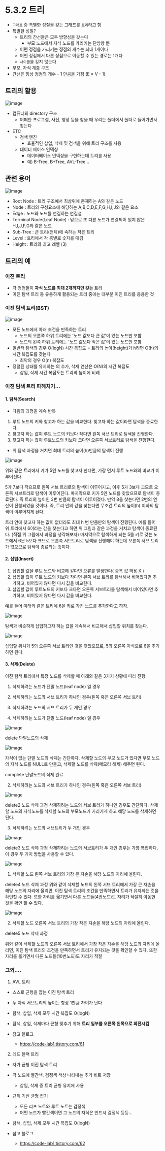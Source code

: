 # 5.3.2 트리

- `그래프` 중 특별한 성질을 갖는 그래프를 `트리`라고 함
- 특별한 성질?
    - 트리의 간선들은 모두 방향성을 갖는다
        - 부모 노드에서 자식 노드를 가리키는 단방향 뿐
    - 어떤 정점을 가리키는 정점의 개수는 최대 1개이다
    - 어떤 정점에서 다른 정점으로 이동할 수 있는 경로는 1개다
    - `사이클`을 갖지 않는다
- 부모, 자식 계층 구조
- 간선은 항상 정점의 개수 - 1 만큼을 가짐 (E = V - 1)


## 트리의 활용

![image](https://t1.daumcdn.net/cfile/tistory/211374355892B59626)

- 컴퓨터의 directory 구조
    - 어떠한 프로그램, 사진, 영상 등을 찾을 때 우리는 폴더에서 폴더로 들어가면서 찾는다
- ETC
    - 검색 엔진
        - 효율적인 삽입, 삭제 및 검색을 위해 트리 구조를 사용
    - 데이터 베이스 인덱싱
        - 데이터베이스 인덱싱을 구현하는데 트리를 사용
        - 예) B-Tree, B+Tree, AVL-Tree...


## 관련 용어

![image](https://t1.daumcdn.net/cfile/tistory/2672FD3D5892B6BE0E)

- Root Node : 트리 구조에서 최상위에 존재하는 A와 같은 노드
- Node : 트리의 구성요소에 해당하는 A,B,C,D,E,F,G,H,I,J와 같은 요소
- Edge : 노드와 노드를 연결하는 연결설
- Terminal Node(Leaf Node) : 밑으로 또 다른 노드가 연결되어 있지 않은 H,I,J,F,G와 같은 노드
- Sub-Tree : 큰 트리(전체)에 속하는 작은 트리
- Level : 트리에서 각 층별로 숫자를 매김
- Height : 트리의 최고 레벨 (3)


## 트리의 예

### 이진 트리
- 각 정점들이 **자식 노드를 최대 2개까지만 갖는** 트리
- 이진 탐색 트리 등 유용하게 활용되는 트리 중에는 대부분 이진 트리를 응용한 것


### 이진 탐색 트리(BST)

![image](https://img1.daumcdn.net/thumb/R1280x0/?scode=mtistory2&fname=https%3A%2F%2Fk.kakaocdn.net%2Fdn%2FbirxyY%2Fbtq90mluHfW%2FBll0dguHQZTWOq37khBkRk%2Fimg.png)

- 모든 노드에서 아래 조건을 만족하는 트리
    - 노드의 오른쪽 하위 트리에는 '노드 값보다 큰 값'이 있는 노드만 포함
    - 노드의 왼쪽 하위 트리에는 '노드 값보다 작은 값'이 있는 노드만 포함
- 일반적 탐색의 경우 O(logN) 시간 복잡도 = 트리의 높이(height)가 h라면 O(h)의 시간 복잡도를 갖는다
    - 최악의 경우 O(n) 복잡도
- 정렬된 상태를 유지하는 의 추가, 삭제 연산은 O(N)의 시간 복잡도
    - 삽입, 삭제 시간 복잡도는 트리의 높이에 비례

### 이진 탐색 트리 파헤치기...

#### 1. 탐색(Search)

- 다음의 과정을 계속 반복

1. 루트 노드의 키와 찾고자 하는 값을 비교한다. 찾고자 하는 값이라면 탐색을 종료한다.
2. 찾고자 하는 값이 루트 노드의 키보다 작다면 왼쪽 서브 트리로 탐색을 진행한다.
3. 찾고자 하는 값이 루트노드의 키보다 크다면 오른쪽 서브트리로 탐색을 진행한다.

- 위 탐색 과정을 거치면 최대 트리의 높이(h)만큼의 탐색이 진행

![image](https://img1.daumcdn.net/thumb/R1280x0/?scode=mtistory2&fname=https%3A%2F%2Fk.kakaocdn.net%2Fdn%2FpEBxn%2Fbtq9ReoXZUX%2F7zobmK5yQPPupKqGRgdHcK%2Fimg.png)

위와 같은 트리에서 키가 5인 노드를 찾고자 한다면, 가장 먼저 루트 노드와의 비교가 이루어진다.

5가 7보다 작으므로 왼쪽 서브 트리로의 탐색이 이루어지고, 이후 5가 3보다 크므로 오른쪽 서브트리로 탐색이 이루어진다. 마지막으로 키가 5인 노드를 찾았으므로 탐색이 종료된다. 즉 트리의 높이인 3번 만큼의 탐색이 이루어졌다. 만약 8을 찾는다면 2번의 연산이 진행되었을 것이다. 즉, 트리 안의 값을 찾는다면 무조건 트리의 높이(h) 이하의 탐색이 이루어지게 된다.

트리 안에 찾고자 하는 값이 없더라도 최대 h 번 만큼만의 탐색이 진행된다. 예를 들어 위 트리에서 6이라는 값을 찾는다고 하면 위 그림과 같은 과정을 거치고 탐색이 종료된다. (직접 위 그림에서 과정을 생각해보자) 마지막으로 탐색하게 되는 5를 키로 갖는 노드에서 6은 5보다 크므로 오른쪽 서브트리로 탐색을 진행해야 하는데 오른쪽 서브 트리가 없으므로 탐색이 종료되는 것이다. 


#### 2. 삽입(Insert)

1. 삽입할 값을 루트 노드와 비교해 같다면 오류를 발생한다( 중복 값 허용 X )
2. 삽입할 값이 루트 노드의 키보다 작다면 왼쪽 서브 트리를 탐색해서 비어있다면 추가하고, 비어있지 않다면 다시 값을 비교한다.
3. 삽입할 값이 루트노드의 키보다 크다면 오른쪽 서브트리를 탐색해서 비어있다면 추가하고, 비어있지 않다면 다시 값을 비교한다.

예를 들어 아래와 같은 트리에 6을 키로 가진 노드를 추가한다고 하자. 

![image](https://img1.daumcdn.net/thumb/R1280x0/?scode=mtistory2&fname=https%3A%2F%2Fk.kakaocdn.net%2Fdn%2FczCET0%2Fbtq9Ov57XGz%2F7HO8dK5PcnF24WwHYwjOOK%2Fimg.png)

탐색과 비슷하게 삽입하고자 하는 값을 계속해서 비교해서 삽입할 위치를 찾는다. 

![image](https://img1.daumcdn.net/thumb/R1280x0/?scode=mtistory2&fname=https%3A%2F%2Fk.kakaocdn.net%2Fdn%2FdpBA2w%2Fbtq9RdRgKoI%2Flf9C3qqbPZtLCFYNSnJGXk%2Fimg.png)

삽입할 위치가 5의 오른쪽 서브 트리인 것을 찾았으므로, 5의 오른쪽 자식으로 6을 추가하면 된다.


#### 3. 삭제(Delete)

이진 탐색 트리에서 특정 노드를 삭제할 때 아래와 같은 3가지 상황에 따라 진행

1. 삭제하려는 노드가 단말 노드(leaf node) 일 경우
2. 삭제하려는 노드의 서브 트리가 하나인 경우(왼쪽 혹은 오른쪽 서브 트리)
3. 삭제하려는 노드의 서브 트리가 두 개인 경우


1. 삭제하려는 노드가 단말 노드(leaf node) 일 경우

![image](https://img1.daumcdn.net/thumb/R1280x0/?scode=mtistory2&fname=https%3A%2F%2Fk.kakaocdn.net%2Fdn%2FHjtkT%2Fbtq92w3hhp7%2Fpfi0hfaay4sj9MFMRU5rM0%2Fimg.png)

delete
단말노드의 삭제
 
![image](https://img1.daumcdn.net/thumb/R1280x0/?scode=mtistory2&fname=https%3A%2F%2Fk.kakaocdn.net%2Fdn%2FcI7WrE%2Fbtq91NjTATG%2FCte5zTOlJJGjiNVgDO7SHK%2Fimg.png)

자식이 없는 단말 노드의 삭제는 간단하다. 삭제할 노드의 부모 노드가 있다면 부모 노드의 자식 노드를 NULL로 만들고, 삭제할 노드를 삭제(메모리 해제) 해주면 된다.

complete
단말노드의 삭제 완료


2. 삭제하려는 노드의 서브 트리가 하나인 경우(왼쪽 혹은 오른쪽 서브 트리)


![image](https://img1.daumcdn.net/thumb/R1280x0/?scode=mtistory2&fname=https%3A%2F%2Fk.kakaocdn.net%2Fdn%2Fc2iif8%2Fbtq9Y5ZSC52%2FH5CewcVD4MvdsLBxI9QPm1%2Fimg.png)

delete2
노드 삭제 과정
삭제하려는 노드의 서브 트리가 하나인 경우도 간단하다. 삭제할 노드의 자식노드를 삭제할 노드의 부모노드가 가리키게 하고 해당 노드를 삭제하면 된다. 



3. 삭제하려는 노드의 서브트리가 두 개인 경우

![image](https://img1.daumcdn.net/thumb/R1280x0/?scode=mtistory2&fname=https%3A%2F%2Fk.kakaocdn.net%2Fdn%2FFa6xf%2Fbtq91pDx9u5%2FOiTC9pKYBxmjasKKTtzuK0%2Fimg.png)

delete3
노드 삭제 과정
삭제하려는 노드의 서브트리가 두 개인 경우는 가장 복잡하다. 이 경우 두 가지 방법을 사용할 수 있다.

![image](https://img1.daumcdn.net/thumb/R1280x0/?scode=mtistory2&fname=https%3A%2F%2Fk.kakaocdn.net%2Fdn%2FbcTUrX%2Fbtq92Q1tw0m%2FtyYJcuLUtWj7kD5k3qAeMK%2Fimg.png)

1) 삭제할 노드 왼쪽 서브 트리의 가장 큰 자손을 해당 노드의 자리에 올린다.

 

delete4
노드 삭제 과정
위와 같이 삭제할 노드의 왼쪽 서브 트리에서 가장 큰 자손을 해당 노드의 자리에 올리면, 이진 탐색 트리의 조건을 만족하면서 트리가 유지되는 것을 확인할 수 있다. 또한 자리를 옮기면서 다른 노드들(4번노드)도 자리가 적절히 이동한 것을 확인 할 수 있다.

 
![image](https://img1.daumcdn.net/thumb/R1280x0/?scode=mtistory2&fname=https%3A%2F%2Fk.kakaocdn.net%2Fdn%2FbI3IEY%2Fbtq9Rc54r92%2FnDvEWCXdq9qVmYaYiHKAAK%2Fimg.png)


2) 삭제할 노드 오른쪽 서브 트리의 가장 작은 자손을 해당 노드의 자리에 올린다.

 

delete5
노드 삭제 과정
 

위와 같이 삭제할 노드의 오른쪽 서브 트리에서 가장 작은 자손을 해당 노드의 자리에 올리면, 이진 탐색 트리의 조건을 만족하면서 트리가 유지되는 것을 확인할 수 있다. 또한 자리를 옮기면서 다른 노드들(10번노드)도 자리가 적절



### 그외....

1. AVL 트리
- 스스로 균형을 잡는 이진 탐색 트리
- 두 자식 서브트리의 높이는 항상 1만큼 차이가 난다
- 탐색, 삽입, 삭제 모두 시간 복잡도 O(logN)
- 탐색, 삽입, 삭제마다 균형 맞추기 위해 **트리 일부를 오른쪽 왼쪽으로 회전시킴**

- 참고 블로그
    - https://code-lab1.tistory.com/61


2. 레드 블랙 트리
- 자가 균형 이진 탐색 트리
- 각 노드에 빨간색, 검정색 색상 나타내는 추가 비트 저장
    - 삽입, 삭제 중 트리 균형 유지에 사용
- 규칙 기반 균형 잡기
    - 모든 리프 노트와 루트 노트는 검정색
    - 어떤 노드가 빨간색이면 그 노드의 자식은 반드시 검정색 등등...
- 탐색, 삽입, 삭제 모두 시간 복잡도 O(logN)


- 참고 블로그
    - https://code-lab1.tistory.com/62
